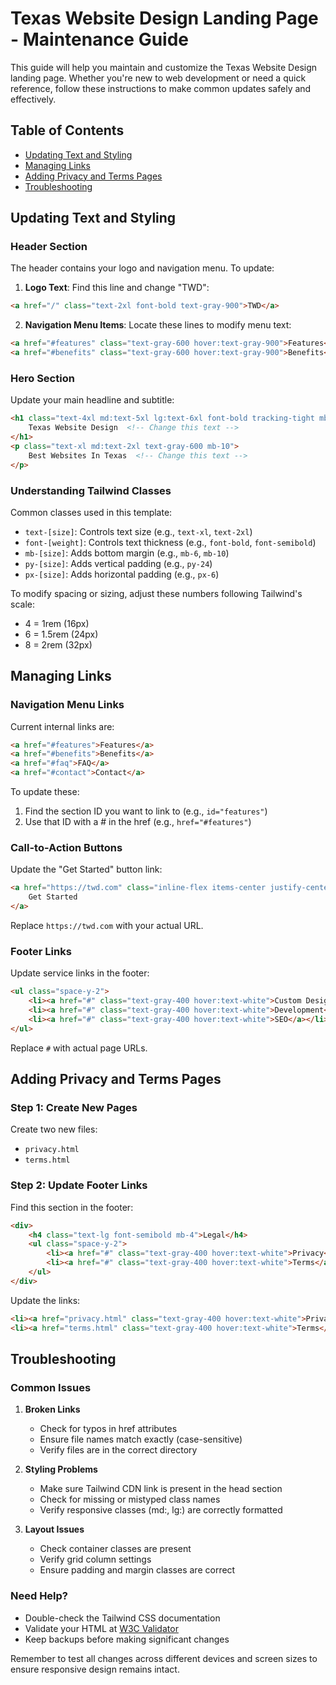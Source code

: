 # Texas Website Design Landing Page - Maintenance Guide

This guide will help you maintain and customize the Texas Website Design landing page. Whether you're new to web development or need a quick reference, follow these instructions to make common updates safely and effectively.

## Table of Contents
- [Updating Text and Styling](#updating-text-and-styling)
- [Managing Links](#managing-links)
- [Adding Privacy and Terms Pages](#adding-privacy-and-terms-pages)
- [Troubleshooting](#troubleshooting)

## Updating Text and Styling

### Header Section
The header contains your logo and navigation menu. To update:

1. **Logo Text**: Find this line and change "TWD":
```html
<a href="/" class="text-2xl font-bold text-gray-900">TWD</a>
```

2. **Navigation Menu Items**: Locate these lines to modify menu text:
```html
<a href="#features" class="text-gray-600 hover:text-gray-900">Features</a>
<a href="#benefits" class="text-gray-600 hover:text-gray-900">Benefits</a>
```

### Hero Section
Update your main headline and subtitle:
```html
<h1 class="text-4xl md:text-5xl lg:text-6xl font-bold tracking-tight mb-6">
    Texas Website Design  <!-- Change this text -->
</h1>
<p class="text-xl md:text-2xl text-gray-600 mb-10">
    Best Websites In Texas  <!-- Change this text -->
</p>
```

### Understanding Tailwind Classes
Common classes used in this template:
- `text-[size]`: Controls text size (e.g., `text-xl`, `text-2xl`)
- `font-[weight]`: Controls text thickness (e.g., `font-bold`, `font-semibold`)
- `mb-[size]`: Adds bottom margin (e.g., `mb-6`, `mb-10`)
- `py-[size]`: Adds vertical padding (e.g., `py-24`)
- `px-[size]`: Adds horizontal padding (e.g., `px-6`)

To modify spacing or sizing, adjust these numbers following Tailwind's scale:
- 4 = 1rem (16px)
- 6 = 1.5rem (24px)
- 8 = 2rem (32px)

## Managing Links

### Navigation Menu Links
Current internal links are:
```html
<a href="#features">Features</a>
<a href="#benefits">Benefits</a>
<a href="#faq">FAQ</a>
<a href="#contact">Contact</a>
```

To update these:
1. Find the section ID you want to link to (e.g., `id="features"`)
2. Use that ID with a # in the href (e.g., `href="#features"`)

### Call-to-Action Buttons
Update the "Get Started" button link:
```html
<a href="https://twd.com" class="inline-flex items-center justify-center px-6 py-2...">
    Get Started
</a>
```
Replace `https://twd.com` with your actual URL.

### Footer Links
Update service links in the footer:
```html
<ul class="space-y-2">
    <li><a href="#" class="text-gray-400 hover:text-white">Custom Design</a></li>
    <li><a href="#" class="text-gray-400 hover:text-white">Development</a></li>
    <li><a href="#" class="text-gray-400 hover:text-white">SEO</a></li>
</ul>
```
Replace `#` with actual page URLs.

## Adding Privacy and Terms Pages

### Step 1: Create New Pages
Create two new files:
- `privacy.html`
- `terms.html`

### Step 2: Update Footer Links
Find this section in the footer:
```html
<div>
    <h4 class="text-lg font-semibold mb-4">Legal</h4>
    <ul class="space-y-2">
        <li><a href="#" class="text-gray-400 hover:text-white">Privacy</a></li>
        <li><a href="#" class="text-gray-400 hover:text-white">Terms</a></li>
    </ul>
</div>
```

Update the links:
```html
<li><a href="privacy.html" class="text-gray-400 hover:text-white">Privacy</a></li>
<li><a href="terms.html" class="text-gray-400 hover:text-white">Terms</a></li>
```

## Troubleshooting

### Common Issues

1. **Broken Links**
   - Check for typos in href attributes
   - Ensure file names match exactly (case-sensitive)
   - Verify files are in the correct directory

2. **Styling Problems**
   - Make sure Tailwind CDN link is present in the head section
   - Check for missing or mistyped class names
   - Verify responsive classes (md:, lg:) are correctly formatted

3. **Layout Issues**
   - Check container classes are present
   - Verify grid column settings
   - Ensure padding and margin classes are correct

### Need Help?
- Double-check the Tailwind CSS documentation
- Validate your HTML at [W3C Validator](https://validator.w3.org/)
- Keep backups before making significant changes

Remember to test all changes across different devices and screen sizes to ensure responsive design remains intact.